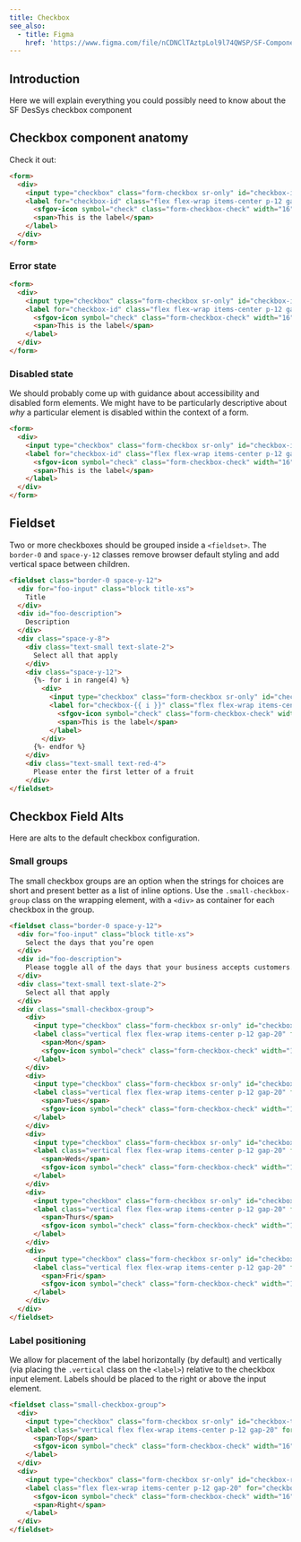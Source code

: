 ```yaml
---
title: Checkbox
see_also:
  - title: Figma
    href: 'https://www.figma.com/file/nCDNClTAztpLol9l74QWSP/SF-Components?node-id=3861%3A4832'
---
```


## Introduction

Here we will explain everything you could possibly need to know about the SF DesSys checkbox component

## Checkbox component anatomy

Check it out:

```html highlight="(form-checkbox[-\w]*|checkbox-id)"
<form>
  <div>
    <input type="checkbox" class="form-checkbox sr-only" id="checkbox-id">
    <label for="checkbox-id" class="flex flex-wrap items-center p-12 gap-20">
      <sfgov-icon symbol="check" class="form-checkbox-check" width="16" height="16"></sfgov-icon>
      <span>This is the label</span>
    </label>
  </div>
</form>
```

### Error state

```html highlight="required"
<form>
  <div>
    <input type="checkbox" class="form-checkbox sr-only" id="checkbox-id" required>
    <label for="checkbox-id" class="flex flex-wrap items-center p-12 gap-20">
      <sfgov-icon symbol="check" class="form-checkbox-check" width="16" height="16"></sfgov-icon>
      <span>This is the label</span>
    </label>
  </div>
</form>
```

### Disabled state

We should probably come up with guidance about accessibility and disabled form elements. We might have to be particularly descriptive about _why_ a particular element is disabled within the context of a form.

```html highlight="disabled"
<form>
  <div>
    <input type="checkbox" class="form-checkbox sr-only" id="checkbox-id" disabled>
    <label for="checkbox-id" class="flex flex-wrap items-center p-12 gap-20">
      <sfgov-icon symbol="check" class="form-checkbox-check" width="16" height="16"></sfgov-icon>
      <span>This is the label</span>
    </label>
  </div>
</form>
```

## Fieldset

Two or more checkboxes should be grouped inside a `<fieldset>`. The `border-0` and `space-y-12` classes remove browser default styling and add vertical space between children.

```html
<fieldset class="border-0 space-y-12">
  <div for="foo-input" class="block title-xs">
    Title 
  </div>
  <div id="foo-description">
    Description
  </div>
  <div class="space-y-8">
    <div class="text-small text-slate-2">
      Select all that apply
    </div>
    <div class="space-y-12">
      {%- for i in range(4) %}
        <div>
          <input type="checkbox" class="form-checkbox sr-only" id="checkbox-{{ i }}">
          <label for="checkbox-{{ i }}" class="flex flex-wrap items-center p-12 gap-20">
            <sfgov-icon symbol="check" class="form-checkbox-check" width="16" height="16"></sfgov-icon>
            <span>This is the label</span>
          </label>
        </div>
      {%- endfor %}
    </div>
    <div class="text-small text-red-4">
      Please enter the first letter of a fruit
    </div>
</fieldset>
```

## Checkbox Field Alts

Here are alts to the default checkbox configuration.
### Small groups

The small checkbox groups are an option when the strings for choices are short and present better as a list of inline options. Use the `.small-checkbox-group` class on the wrapping element, with a `<div>` as container for each checkbox in the group.

```html highlight="small-checkbox-group"
<fieldset class="border-0 space-y-12">
  <div for="foo-input" class="block title-xs">
    Select the days that you’re open
  </div>
  <div id="foo-description">
    Please toggle all of the days that your business accepts customers.
  </div>
  <div class="text-small text-slate-2">
    Select all that apply
  </div>
  <div class="small-checkbox-group">
    <div>
      <input type="checkbox" class="form-checkbox sr-only" id="checkbox-mon">
      <label class="vertical flex flex-wrap items-center p-12 gap-20" for="checkbox-mon">
        <span>Mon</span>
        <sfgov-icon symbol="check" class="form-checkbox-check" width="16" height="16"></sfgov-icon>
      </label>
    </div>
    <div>
      <input type="checkbox" class="form-checkbox sr-only" id="checkbox-tues">
      <label class="vertical flex flex-wrap items-center p-12 gap-20" for="checkbox-tues">
        <span>Tues</span>
        <sfgov-icon symbol="check" class="form-checkbox-check" width="16" height="16"></sfgov-icon>
      </label>
    </div>
    <div>
      <input type="checkbox" class="form-checkbox sr-only" id="checkbox-weds">
      <label class="vertical flex flex-wrap items-center p-12 gap-20" for="checkbox-weds">
        <span>Weds</span>
        <sfgov-icon symbol="check" class="form-checkbox-check" width="16" height="16"></sfgov-icon>
      </label>
    </div>
    <div>
      <input type="checkbox" class="form-checkbox sr-only" id="checkbox-thurs">
      <label class="vertical flex flex-wrap items-center p-12 gap-20" for="checkbox-thurs">
        <span>Thurs</span>
        <sfgov-icon symbol="check" class="form-checkbox-check" width="16" height="16"></sfgov-icon>
      </label>
    </div>
    <div>
      <input type="checkbox" class="form-checkbox sr-only" id="checkbox-fri">
      <label class="vertical flex flex-wrap items-center p-12 gap-20" for="checkbox-fri">
        <span>Fri</span>
        <sfgov-icon symbol="check" class="form-checkbox-check" width="16" height="16"></sfgov-icon>
      </label>
    </div>
  </div>
</fieldset>
```

### Label positioning

We allow for placement of the label horizontally (by default) and vertically (via placing the `.vertical` class on the `<label>`) relative to the checkbox input element. Labels should be placed to the right or above the input element.

```html highlight="vertical"
<fieldset class="small-checkbox-group">
  <div>
    <input type="checkbox" class="form-checkbox sr-only" id="checkbox-top">
    <label class="vertical flex flex-wrap items-center p-12 gap-20" for="checkbox-top">
      <span>Top</span>
      <sfgov-icon symbol="check" class="form-checkbox-check" width="16" height="16"></sfgov-icon>
    </label>
  </div>
  <div>
    <input type="checkbox" class="form-checkbox sr-only" id="checkbox-right">
    <label class="flex flex-wrap items-center p-12 gap-20" for="checkbox-right">
      <sfgov-icon symbol="check" class="form-checkbox-check" width="16" height="16"></sfgov-icon>
      <span>Right</span>
    </label>
  </div>
</fieldset>
```